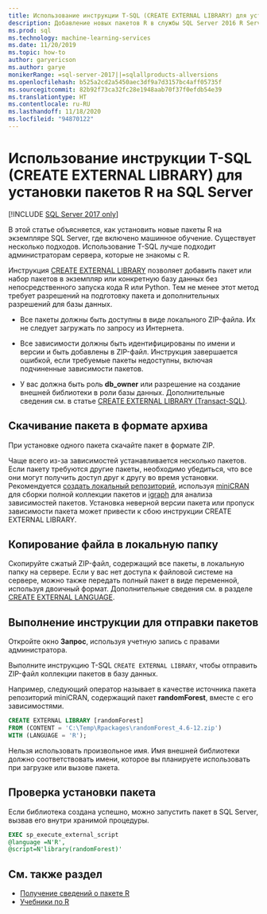 ```yaml
---
title: Использование инструкции T-SQL (CREATE EXTERNAL LIBRARY) для установки пакетов R
description: Добавление новых пакетов R в службы SQL Server 2016 R Services или Службы машинного обучения SQL Server (в базе данных)
ms.prod: sql
ms.technology: machine-learning-services
ms.date: 11/20/2019
ms.topic: how-to
author: garyericson
ms.author: garye
monikerRange: =sql-server-2017||=sqlallproducts-allversions
ms.openlocfilehash: b525a2cd2a5450aec3df9a7d3157bc4aff05735f
ms.sourcegitcommit: 82b92f73ca32fc28e1948aab70f37f0efdb54e39
ms.translationtype: HT
ms.contentlocale: ru-RU
ms.lasthandoff: 11/18/2020
ms.locfileid: "94870122"
---
```

# <a name="use-t-sql-create-external-library-to-install-r-packages-on-sql-server"></a>Использование инструкции T-SQL (CREATE EXTERNAL LIBRARY) для установки пакетов R на SQL Server
[!INCLUDE [SQL Server 2017 only](../../includes/applies-to-version/sqlserver2017-only.md)]

В этой статье объясняется, как установить новые пакеты R на экземпляре SQL Server, где включено машинное обучение. Существует несколько подходов. Использование T-SQL лучше подходит администраторам сервера, которые не знакомы с R.

Инструкция [CREATE EXTERNAL LIBRARY](../../t-sql/statements/create-external-library-transact-sql.md) позволяет добавить пакет или набор пакетов в экземпляр или конкретную базу данных без непосредственного запуска кода R или Python. Тем не менее этот метод требует разрешений на подготовку пакета и дополнительных разрешений для базы данных.

+ Все пакеты должны быть доступны в виде локального ZIP-файла. Их не следует загружать по запросу из Интернета.

+ Все зависимости должны быть идентифицированы по имени и версии и быть добавлены в ZIP-файл. Инструкция завершается ошибкой, если требуемые пакеты недоступны, включая подчиненные зависимости пакетов. 

+ У вас должна быть роль **db_owner** или разрешение на создание внешней библиотеки в роли базы данных. Дополнительные сведения см. в статье [CREATE EXTERNAL LIBRARY (Transact-SQL)](../../t-sql/statements/create-external-library-transact-sql.md).

## <a name="download-packages-in-archive-format"></a>Скачивание пакета в формате архива

При установке одного пакета скачайте пакет в формате ZIP.

Чаще всего из-за зависимостей устанавливается несколько пакетов. Если пакету требуются другие пакеты, необходимо убедиться, что все они могут получить доступ друг к другу во время установки. Рекомендуется [создать локальный репозиторий](create-a-local-package-repository-using-minicran.md), используя [miniCRAN](https://andrie.github.io/miniCRAN/) для сборки полной коллекции пакетов и [igraph](https://igraph.org/r/) для анализа зависимостей пакетов. Установка неверной версии пакета или пропуск зависимости пакета может привести к сбою инструкции CREATE EXTERNAL LIBRARY. 

## <a name="copy-the-file-to-a-local-folder"></a>Копирование файла в локальную папку

Скопируйте сжатый ZIP-файл, содержащий все пакеты, в локальную папку на сервере. Если у вас нет доступа к файловой системе на сервере, можно также передать полный пакет в виде переменной, используя двоичный формат. Дополнительные сведения см. в разделе [CREATE EXTERNAL LANGUAGE](../../t-sql/statements/create-external-library-transact-sql.md).

## <a name="run-the-statement-to-upload-packages"></a>Выполнение инструкции для отправки пакетов

Откройте окно **Запрос**, используя учетную запись с правами администратора.

Выполните инструкцию T-SQL `CREATE EXTERNAL LIBRARY`, чтобы отправить ZIP-файл коллекции пакетов в базу данных.

Например, следующий оператор называет в качестве источника пакета репозиторий miniCRAN, содержащий пакет **randomForest**, вместе с его зависимостями. 

```sql
CREATE EXTERNAL LIBRARY [randomForest]
FROM (CONTENT = 'C:\Temp\Rpackages\randomForest_4.6-12.zip')
WITH (LANGUAGE = 'R');
```

Нельзя использовать произвольное имя. Имя внешней библиотеки должно соответствовать имени, которое вы планируете использовать при загрузке или вызове пакета.

## <a name="verify-package-installation"></a>Проверка установки пакета

Если библиотека создана успешно, можно запустить пакет в SQL Server, вызвав его внутри хранимой процедуры.
    
```sql
EXEC sp_execute_external_script
@language =N'R',
@script=N'library(randomForest)'
```

## <a name="see-also"></a>См. также раздел

+ [Получение сведений о пакете R](r-package-information.md)
+ [Учебники по R](../tutorials/r-tutorials.md)